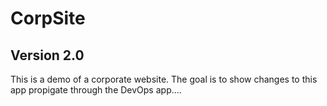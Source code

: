 # CorpSite

## Version 2.0

This is a demo of a corporate website.  The goal is to show changes to this app propigate through the DevOps app....



